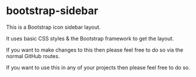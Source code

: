 # bootstrap-sidebar

This is a Bootstrap icon sidebar layout.  

It uses basic CSS styles & the Bootstrap framework to get the layout.  

If you want to make changes to this then please feel free to do so via the normal GitHub routes.  

If you want to use this in any of your projects then please feel free to do so.  